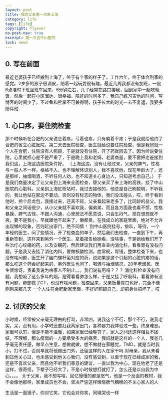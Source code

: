 ```yaml
---
layout: post
title: 我的父亲第一次来上海
category: life
tags: [life]
copyright: flyever
no-post-nav: true
excerpt: 第一次去中山医院
lock: need
---
```


## 0. 写在前面

最近老婆孩子已经搬到上海了，终于有个家的样子了，工作六年，终于体会到家的感觉。2岁多的孩子很调皮，陪着一起玩耍很有趣，最近几周我都没有加班，一般6点准时下班坐班车回来，6分钟左右，儿子经常在路口接我，回到家中一起吃晚饭，然后一起在小区溜达，很幸福。陪娃的时间多了，我自己练习吉他的时间，写博客的时间少了，不过鱼和熊掌不可兼得啊，孩子长大的时光一去不复返，我要多陪伴他

## 1. 心口疼，要住院检查
那个时候听在合肥的父亲说坐着疼，弓着也疼，只有躺着不疼；于是我就给他约了合肥的省立心脏医院，第二天去医院检查，医生就给说要住院检查，但是我爸就一个人在合肥，住院没有人照顾，于是就没有住院，开了药就回去了。因为听说要住院，心里就担心是不是严重了，于是晚上我和老妈，老婆商量，要不要把老爸接到我们这，上海这边医院条件好。
（上海这边，没有让他过来，父亲的脾气，性格与一般人不一样，格格不入，也不理解体谅别人，我不喜欢他，现在年龄大了，还是那样，抽烟喝酒，不听任何人劝，也不知道关心身边人，只知道考虑自己。）
于是我们商量决定了让父亲到上海来全面检查，替父亲买了来上海的高铁，挂了中山医院的心脏科。父亲到上海虹桥站时，我过去接他的，他总是自己刷聪明，不听我的，我让他站在那边不要动，否则没有标志的物体，我们没法碰头，哎，终于看到他时，拎个尼龙包，我接过来，还真不轻，父亲看起来老多了，比同龄的岳父。我和父亲之间话很少，从小父亲就不喜欢我，偏弟弟，而且各方面我也看不惯，性格暴躁，脾气古怪，不跟人沟通，心里想法不愿意说，只会生闷气，现在想想就不爽，要不是我小，早就跟他干起来了，懒都臭，在我成立的家庭里面，绝对不允许出现懒的现象，否则赶出家门，绝不同情！
到中山医院挂号，排队，等待，一个年轻的医生，问了些情况，开了检查血的单子，然后我们去检查，一直到下午，再重新签到，这样来到另外一个医生，拿着报告给她看，没啥事，于是她给我们开了些治疗心绞痛的药，以及安眠药，然后建议我们再查查内消化科，看看胃有没有问题，于是我又去挂了消化内科，要做核酸检测，血常规，胃镜，整体检查下来，也没有啥问题，医生开了幽门螺杆菌对应的药，说如果是这个引起的心脏的疼的话，那么吃这个药会好起来的，另外医生也问了，喝酒与抽烟情况，20年老烟民，医生很惊讶，责备我说为啥家人不制止。。。我们说有用吗？？？
消化科检查没有问题，我想吸了这么多年的烟，是得看看肺怎么样，于是又挂了呼吸科，看看肺有没有问题，肺部做了CT，也没有啥问题，检查回来，父亲饭量胃口也好，完全不像刚刚来那几天
一个人住在合肥新家里面，不好好照顾自己，却把身体搞坏了，哎

## 2. 讨厌的父亲
小时候，经常被父亲毫无理由的打骂，非常凶，说我这个不行，那个不行，说我老实，呆，没有用，小学时还要赶我离家出门，各种暴力我体验过一些，终身难忘。家里可以穷，但是不能不温暖，如果家里已经够穷了，家人之间还这样相互不团结，不理解，那么瘦弱的一方要承受多大的痛苦，我妈就是这样的一个人，我爸几乎毫无责任感，做早点生意，想做就做，想不做就在家睡觉，TMD，就是当时我小，打不过，否则早就将他踢出门外，还留这样的人在家干吗
对母亲，我从未看到过他关心过，也未感受到他关心我们，没有感受到，以至于现在已经成家的我，还是不喜欢父亲，而且他不听我们善意的建议，一直以我为中心，现在他老了还是这样，很奇怪，下辈子已经大了，不是小时候想打就打了，怎么还是以自我为中心。。。。
关于父亲，我不想写啥，回忆慢慢的都是怒气，他是一个反面的教材，我不会像他那样，家里成员也不会，坚决严惩这样懒惰脾气糟糕的不关心家人的人

生活是一面镜子，你对它笑，它也会对你笑，同理哭也一样
